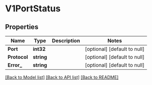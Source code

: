 # V1PortStatus

## Properties
Name | Type | Description | Notes
------------ | ------------- | ------------- | -------------
**Port** | **int32** |  | [optional] [default to null]
**Protocol** | **string** |  | [optional] [default to null]
**Error_** | **string** |  | [optional] [default to null]

[[Back to Model list]](../README.md#documentation-for-models) [[Back to API list]](../README.md#documentation-for-api-endpoints) [[Back to README]](../README.md)

